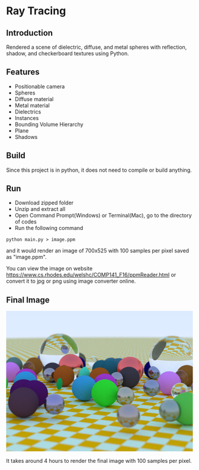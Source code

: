 # Ray Tracing
## Introduction
Rendered a scene of dielectric, diffuse, and metal spheres with reflection, shadow, and checkerboard textures using Python.
## Features
- Positionable camera
- Spheres
- Diffuse material
- Metal material
- Dielectrics
- Instances
- Bounding Volume Hierarchy
- Plane
- Shadows
## Build
Since this project is in python, it does not need to compile or build anything.
## Run
- Download zipped folder
- Unzip and extract all
- Open Command Prompt(Windows) or Terminal(Mac), go to the directory of codes
- Run the following command
```
python main.py > image.ppm
```
and it would render an image of 700x525 with 100 samples per pixel saved as "image.ppm".

You can view the image on website https://www.cs.rhodes.edu/welshc/COMP141_F16/ppmReader.html
or convert it to jpg or png using image converter online.
## Final Image
![Image](image.jpg)

It takes around 4 hours to render the final image with 100 samples per pixel.
